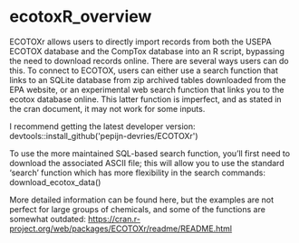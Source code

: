 # ecotoxR_overview
ECOTOXr allows users to directly import records from both the USEPA ECOTOX database and the CompTox database into an R script, bypassing the need to download records online. There are several ways users can do this. To connect to ECOTOX, users can either use a search function that links to an SQLite database from zip archived tables downloaded from the EPA website, or an experimental web search function that links you to the ecotox database online. This latter function is imperfect, and as stated in the cran document, it may not work for some inputs. 


I recommend getting the latest developer version: devtools::install_github('pepijn-devries/ECOTOXr')

To use the more maintained SQL-based search function, you’ll first need to download the associated ASCII file; this will allow you to use the standard ‘search’ function which has more flexibility in the search commands: download_ecotox_data()

More detailed information can be found here, but the examples are not perfect for large groups of chemicals, and some of the functions are somewhat outdated: https://cran.r-project.org/web/packages/ECOTOXr/readme/README.html


